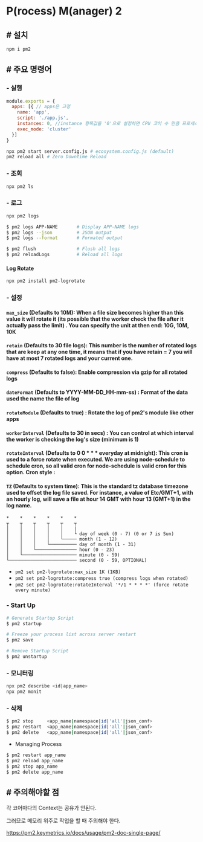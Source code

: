 # P(rocess) M(anager) 2

## # 설치
```bash
npm i pm2
```

## # 주요 명령어

### - 실행 

```js
module.exports = {
  apps: [{ // apps은 고정
    name: 'app',
    script: './app.js',
    instances: 0, //instance 항목값을 '0'으로 설정하면 CPU 코어 수 만큼 프로세스를 생성하겠다는 뜻
    exec_mode: 'cluster'
  }]
}
```

```bash
npx pm2 start server.config.js # ecosystem.config.js (default)
pm2 reload all # Zero Downtime Reload
```

### - 조회 

```bash
npx pm2 ls
```

### - 로그

```sh
npx pm2 logs
```

```sh
$ pm2 logs APP-NAME       # Display APP-NAME logs
$ pm2 logs --json         # JSON output
$ pm2 logs --format       # Formated output

$ pm2 flush               # Flush all logs
$ pm2 reloadLogs          # Reload all logs
```

#### Log Rotate

```sh
npx pm2 install pm2-logrotate
```



### - 설정

#### `max_size` (Defaults to 10M): When a file size becomes higher than this value it will rotate it (its possible that the worker check the file after it actually pass the limit) . You can specify the unit at then end: 10G, 10M, 10K
#### `retain` (Defaults to 30 file logs): This number is the number of rotated logs that are keep at any one time, it means that if you have retain = 7 you will have at most 7 rotated logs and your current one.
#### `compress` (Defaults to false): Enable compression via gzip for all rotated logs
#### `dateFormat` (Defaults to YYYY-MM-DD_HH-mm-ss) : Format of the data used the name the file of log
#### `rotateModule` (Defaults to true) : Rotate the log of pm2's module like other apps
#### `workerInterval` (Defaults to 30 in secs) : You can control at which interval the worker is checking the log's size (minimum is 1)
#### `rotateInterval` (Defaults to 0 0 * * * everyday at midnight): This cron is used to a force rotate when executed. We are using node-schedule to schedule cron, so all valid cron for node-schedule is valid cron for this option. Cron style :
#### `TZ` (Defaults to system time): This is the standard tz database timezone used to offset the log file saved. For instance, a value of Etc/GMT+1, with an hourly log, will save a file at hour 14 GMT with hour 13 (GMT+1) in the log name.

```
*    *    *    *    *    *
┬    ┬    ┬    ┬    ┬    ┬
│    │    │    │    │    |
│    │    │    │    │    └ day of week (0 - 7) (0 or 7 is Sun)
│    │    │    │    └───── month (1 - 12)
│    │    │    └────────── day of month (1 - 31)
│    │    └─────────────── hour (0 - 23)
│    └──────────────────── minute (0 - 59)
└───────────────────────── second (0 - 59, OPTIONAL)
```

 - `pm2 set pm2-logrotate:max_size 1K (1KB)`
 - `pm2 set pm2-logrotate:compress true (compress logs when rotated)`
 - `pm2 set pm2-logrotate:rotateInterval '*/1 * * * *' (force rotate every minute)`

### - Start Up

```sh
# Generate Startup Script
$ pm2 startup

# Freeze your process list across server restart
$ pm2 save

# Remove Startup Script
$ pm2 unstartup
```

### - 모니터링

```sh
npx pm2 describe <id|app_name>
npx pm2 monit
```

### - 삭제

```sh
$ pm2 stop     <app_name|namespace|id|'all'|json_conf>
$ pm2 restart  <app_name|namespace|id|'all'|json_conf>
$ pm2 delete   <app_name|namespace|id|'all'|json_conf>
```

 - Managing Process

```sh
$ pm2 restart app_name
$ pm2 reload app_name
$ pm2 stop app_name
$ pm2 delete app_name
```

## # 주의해야할 점

각 코어마다의 Context는 공유가 안된다.

그러므로 메모리 위주로 작업을 할 때 주의해야 한다.

https://pm2.keymetrics.io/docs/usage/pm2-doc-single-page/